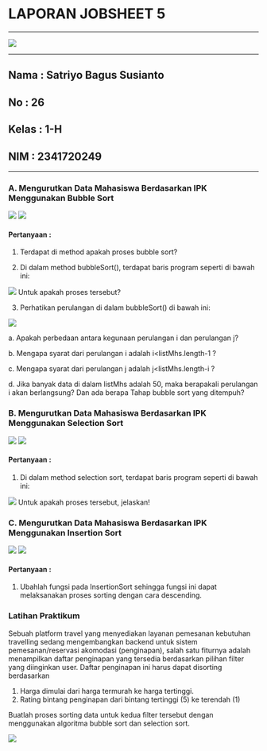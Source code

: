 # **LAPORAN JOBSHEET 5**

---

<img src = "image-2.png">

---

## Nama    : Satriyo Bagus Susianto
## No      : 26
## Kelas   : 1-H
## NIM     : 2341720249

---

### A. Mengurutkan Data Mahasiswa Berdasarkan IPK Menggunakan Bubble Sort

<img src = "image-3.png">
<img src = "image-7.png">

#### Pertanyaan :
1. Terdapat di method apakah proses bubble sort?

2. Di dalam method bubbleSort(), terdapat baris program seperti di bawah ini:
<img src = "image.png">
Untuk apakah proses tersebut?

3. Perhatikan perulangan di dalam bubbleSort() di bawah ini:
<img src = "image-1.png">

a. Apakah perbedaan antara kegunaan perulangan i dan perulangan j?

b. Mengapa syarat dari perulangan i adalah i<listMhs.length-1 ?

c. Mengapa syarat dari perulangan j adalah j<listMhs.length-i ?

d. Jika banyak data di dalam listMhs adalah 50, maka berapakali perulangan i akan
berlangsung? Dan ada berapa Tahap bubble sort yang ditempuh?

### B.  Mengurutkan Data Mahasiswa Berdasarkan IPK Menggunakan Selection Sort

<img src = "image-4.png">
<img src = "image-8.png">

#### Pertanyaan :
1. Di dalam method selection sort, terdapat baris program seperti di bawah ini:
<img src = "image-5.png">
Untuk apakah proses tersebut, jelaskan!

### C. Mengurutkan Data Mahasiswa Berdasarkan IPK Menggunakan Insertion Sort

<img src = "image-6.png">
<img src = "image-9.png">

#### Pertanyaan :
1. Ubahlah fungsi pada InsertionSort sehingga fungsi ini dapat melaksanakan proses sorting
dengan cara descending.

### Latihan Praktikum
Sebuah platform travel yang menyediakan layanan pemesanan kebutuhan travelling sedang
mengembangkan backend untuk sistem pemesanan/reservasi akomodasi (penginapan), salah
satu fiturnya adalah menampilkan daftar penginapan yang tersedia berdasarkan pilihan filter
yang diinginkan user. Daftar penginapan ini harus dapat disorting berdasarkan

1. Harga dimulai dari harga termurah ke harga tertinggi.
2. Rating bintang penginapan dari bintang tertinggi (5) ke terendah (1)

Buatlah proses sorting data untuk kedua filter tersebut dengan menggunakan algoritma
bubble sort dan selection sort.

<img src = "image-10.png">
